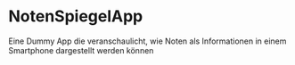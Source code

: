 # NotenSpiegelApp
Eine Dummy App die veranschaulicht, wie Noten als Informationen in einem Smartphone dargestellt werden können
